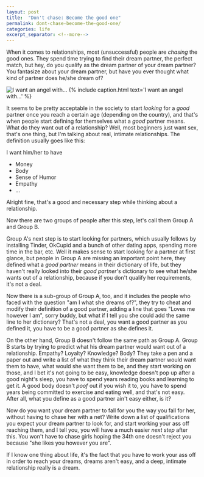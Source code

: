 ```yaml
---
layout: post
title:  "Don't chase: Become the good one"
permalink: dont-chase-become-the-good-one/
categories: life
excerpt_separator: <!--more-->
---
```


When it comes to relationships, most (unsuccessful) people are _chasing_ the
good ones. They spend time trying to find their dream partner, the perfect
match, but hey, do you qualify as the dream partner of your dream partner? You
fantasize about your dream partner, but have you ever thought what kind of
partner does he/she dream of?

![I want an angel with...](/img/angel.jpg) {% include caption.html text='I want
an angel with...' %}

<!--more-->

It seems to be pretty acceptable in the society to start _looking_ for a _good_
partner once you reach a certain age (depending on the country), and that's when
people start defining for themselves what a _good_ partner means. What do they
want out of a relationship? Well, most beginners just want sex, that's one
thing, but I'm talking about real, intimate relationships. The definition
usually goes like this:

I want him/her to have
* Money
* Body
* Sense of Humor
* Empathy
* ...

Alright fine, that's a good and necessary step while thinking about a
relationship.

Now there are two groups of people after this step, let's call them Group A and
Group B.

Group A's next step is to start looking for partners, which usually follows by
installing Tinder, OkCupid and a bunch of other dating apps, spending more time
in the bar, etc. Well it makes sense to start looking for a partner at first
glance, but people in Group A are missing an important point here, they defined
what a _good partner_ means in their dictionary of life, but they haven't really
looked into their _good partner_'s dictionary to see what he/she wants out of a
relationship, because if you don't qualify her requirements, it's not a deal. 

Now there is a sub-group of Group A, too, and it includes the people who faced
with the question "am I what she dreams of?", they try to cheat and modify their
definition of a good partner, adding a line that goes "Loves me however I am",
sorry buddy, but what if I tell you she could add the same line to her
dictionary? That's not a deal, you want a good partner as you defined it, you
have to be a good partner as she defines it.

On the other hand, Group B doesn't follow the same path as Group A. Group B
starts by trying to predict what his dream partner would want out of a
relationship. Empathy? Loyalty? Knowledge? Body? They take a pen and a paper out
and write a list of what they think their dream partner would want them to have,
what would she want them to be, and they start working on those, and I bet it's
not going to be easy, knowledge doesn't pop up after a good night's sleep, you
have to spend years reading books and learning to get it. A good body doesn't
_poof_ out if you wish it to, you have to spend years being committed to
exercise and eating well, and that's not easy. After all, what you define as a
good partner ain't easy either, is it?

Now do you want your dream partner to fall for you the way you fall for her,
without having to chase her with a net? Write down a list of qualifications you
expect your dream partner to look for, and start working your ass off reaching
them, and I tell you, you will have a much easier _next step_ after this. You
won't have to chase girls hoping the 34th one doesn't reject you because "she
likes you however you are".

If I know one thing about life, it's the fact that you have to work your ass off
in order to reach your dreams, dreams aren't easy, and a deep, intimate
relationship really is a dream.
